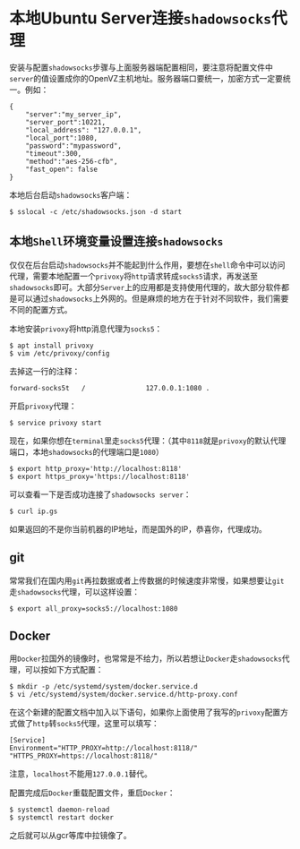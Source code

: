 # 本地Ubuntu Server连接`shadowsocks`代理

安装与配置`shadowsocks`步骤与上面服务器端配置相同，要注意将配置文件中`server`的值设置成你的OpenVZ主机地址。服务器端口要统一，加密方式一定要统一。例如：

```
{
    "server":"my_server_ip",
    "server_port":10221,
    "local_address": "127.0.0.1",
    "local_port":1080,
    "password":"mypassword",
    "timeout":300,
    "method":"aes-256-cfb",
    "fast_open": false
}
```

本地后台启动`shadowsocks`客户端：

```shell
$ sslocal -c /etc/shadowsocks.json -d start
```

## 本地`Shell`环境变量设置连接`shadowsocks`

仅仅在后台启动`shadowsocks`并不能起到什么作用，要想在`shell`命令中可以访问代理，需要本地配置一个`privoxy`将`http`请求转成`socks5`请求，再发送至`shadowsocks`即可。大部分`Server`上的应用都是支持使用代理的，故大部分软件都是可以通过`shadowsocks`上外网的。但是麻烦的地方在于针对不同软件，我们需要不同的配置方式。

本地安装`privoxy`将http消息代理为`socks5`：

```shell
$ apt install privoxy
$ vim /etc/privoxy/config
```

去掉这一行的注释：

```shell
forward-socks5t   /               127.0.0.1:1080 .
```

开启`privoxy`代理：

```shell
$ service privoxy start 
```

现在，如果你想在`terminal`里走`socks5`代理：（其中`8118`就是`privoxy`的默认代理端口，本地`shadowsocks`的代理端口是`1080`）

```shell
$ export http_proxy='http://localhost:8118'
$ export https_proxy='https://localhost:8118'
```

可以查看一下是否成功连接了`shadowsocks server`：

```shell
$ curl ip.gs
```

如果返回的不是你当前机器的IP地址，而是国外的IP，恭喜你，代理成功。

## git

常常我们在国内用`git`再拉数据或者上传数据的时候速度非常慢，如果想要让`git`走`shadowsocks`代理，可以这样设置：

```shell
$ export all_proxy=socks5://localhost:1080
```

## Docker

用`Docker`拉国外的镜像时，也常常是不给力，所以若想让`Docker`走`shadowsocks`代理，可以按如下方式配置：

```shell
$ mkdir -p /etc/systemd/system/docker.service.d
$ vi /etc/systemd/system/docker.service.d/http-proxy.conf
```

在这个新建的配置文档中加入以下语句，如果你上面使用了我写的`privoxy`配置方式做了`http`转`socks5`代理，这里可以填写：

```shell
[Service]
Environment="HTTP_PROXY=http://localhost:8118/" "HTTPS_PROXY=https://localhost:8118/"
```

注意，`localhost`不能用`127.0.0.1`替代。

配置完成后`Docker`重载配置文件，重启`Docker`：

```shell
$ systemctl daemon-reload
$ systemctl restart docker
```

之后就可以从gcr等库中拉镜像了。